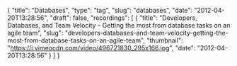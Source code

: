 {
  "title": "Databases",
  "type": "tag",
  "slug": "databases",
  "date": "2012-04-20T13:28:56",
  "draft": false,
  "recordings": [
    {
      "title": "Developers, Databases, and Team Velocity – Getting the most from database tasks on an agile team",
      "slug": "developers-databases-and-team-velocity-getting-the-most-from-database-tasks-on-an-agile-team",
      "thumbnail": "https://i.vimeocdn.com/video/496721830_295x166.jpg",
      "date": "2012-04-20T13:28:56"
    }
  ]
}
